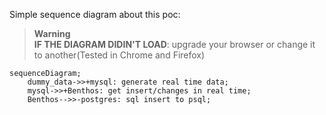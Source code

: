 Simple sequence diagram about this poc:

> **Warning**  
> **IF THE DIAGRAM DIDIN'T LOAD**: upgrade your browser or change it to another(Tested in Chrome and Firefox)

```mermaid
sequenceDiagram;
    dummy_data->>+mysql: generate real time data;
    mysql->>+Benthos: get insert/changes in real time;
    Benthos-->>-postgres: sql insert to psql;
```